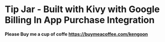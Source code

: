 # Tip Jar - Built with Kivy with Google Billing In App Purchase Integration

**Please Buy me a cup of coffe https://buymeacoffee.com/kengoon**
